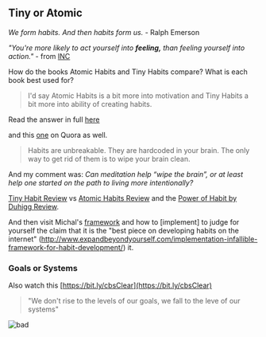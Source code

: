 <!-- title: Tiny Atomic Habits -->

## Tiny or Atomic
_We form habits. And then habits form us._ - Ralph Emerson

 _"You're more likely to act yourself into  **feeling,** than feeling yourself into action."_  - from [INC](https://www.inc.com/benjamin-p-hardy/this-one-idea-from-atomic-habits-will-change-your-life.html)

How do the books Atomic Habits and Tiny Habits compare? What is each book best used for?

> I'd say Atomic Habits is a bit more into motivation and Tiny Habits a bit more into ability of creating habits.

Read the answer in full [here](https://qr.ae/pNPtz9)

and this [one](https://www.quora.com/How-do-I-break-old-habits-and-form-new-ones/answer/Micha%C5%82-Stawicki) on Quora as well. 
> Habits are unbreakable. They are hardcoded in your brain. The only way to get rid of them is to wipe your brain clean.

And my comment was: _Can meditation help “wipe the brain”, or at least help one started on the path to living more intentionally?_

[Tiny Habit Review](http://j.mp/tinyReview) vs [Atomic Habits Review](http://j.mp/atomicReview) and the [Power of Habit by Duhigg Review](https://bit.ly/habitReview).

And then visit Michal's [framework](https://bit.ly/habitFramework) and how to [implement] to judge for yourself the claim that it is the "best piece on developing habits on the internet" (http://www.expandbeyondyourself.com/implementation-infallible-framework-for-habit-development/) it. 

### Goals or Systems

Also watch this [https://bit.ly/cbsClear](https://bit.ly/cbsClear) 

> "We don't rise to the levels of our goals, we fall to the leve of our systems"

![bad](https://files.gitter.im/581c97cbd73408ce4f339dc2/mram/image.png)
